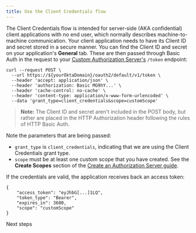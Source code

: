 ```yaml
---
title: Use the Client Credentials flow
---
```


The Client Credentials flow is intended for server-side (AKA confidential) client applications with no end user, which normally describes machine-to-machine communication. Your client application needs to have its Client ID and secret stored in a secure manner. You can find the Client ID and secret on your application's **General** tab. These are then passed through Basic Auth in the request to your [Custom Authorization Server's](/docs/concepts/auth-servers/#custom-authorization-server) `/token` endpoint:

```
curl --request POST \
  --url https://${yourOktaDomain}/oauth2/default/v1/token \
  --header 'accept: application/json' \
  --header 'authorization: Basic MG9hY...' \
  --header 'cache-control: no-cache' \
  --header 'content-type: application/x-www-form-urlencoded' \
  --data 'grant_type=client_credentials&scope=customScope'
```

> **Note:** The Client ID and secret aren't included in the POST body, but rather are placed in the HTTP Authorization header following the rules of HTTP Basic Auth.

Note the parameters that are being passed:

- `grant_type` is `client_credentials`, indicating that we are using the Client Credentials grant type.
- `scope` must be at least one custom scope that you have created. See the **Create Scopes** section of the [Create an Authorization Server guide](/docs/guides/customize-authz-server/create-scopes/).

If the credentials are valid, the application receives back an access token:

```
{
    "access_token": "eyJhbG[...]1LQ",
    "token_type": "Bearer",
    "expires_in": 3600,
    "scope": "customScope"
}
```

<NextSectionLink>Next steps</NextSectionLink>
